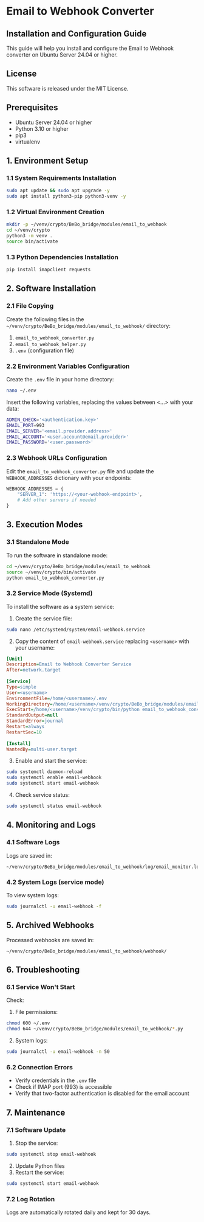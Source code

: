 # Email to Webhook Converter
## Installation and Configuration Guide

This guide will help you install and configure the Email to Webhook converter on Ubuntu Server 24.04 or higher.

## License
This software is released under the MIT License.

## Prerequisites
- Ubuntu Server 24.04 or higher
- Python 3.10 or higher
- pip3
- virtualenv

## 1. Environment Setup
### 1.1 System Requirements Installation
```bash
sudo apt update && sudo apt upgrade -y
sudo apt install python3-pip python3-venv -y
```

### 1.2 Virtual Environment Creation
```bash
mkdir -p ~/venv/crypto/BeBo_bridge/modules/email_to_webhook
cd ~/venv/crypto
python3 -m venv .
source bin/activate
```

### 1.3 Python Dependencies Installation
```bash
pip install imapclient requests
```

## 2. Software Installation
### 2.1 File Copying
Create the following files in the `~/venv/crypto/BeBo_bridge/modules/email_to_webhook/` directory:

1. `email_to_webhook_converter.py`
2. `email_to_webhook_helper.py`
3. `.env` (configuration file)

### 2.2 Environment Variables Configuration
Create the `.env` file in your home directory:
```bash
nano ~/.env
```

Insert the following variables, replacing the values between <...> with your data:
```bash
ADMIN_CHECK='<authentication.key>'
EMAIL_PORT=993
EMAIL_SERVER='<email.provider.address>'
EMAIL_ACCOUNT='<user.account@email.provider>'
EMAIL_PASSWORD='<user.password>'
```

### 2.3 Webhook URLs Configuration
Edit the `email_to_webhook_converter.py` file and update the `WEBHOOK_ADDRESSES` dictionary with your endpoints:
```python
WEBHOOK_ADDRESSES = {
    "SERVER_1": 'https://<your-webhook-endpoint>',
    # Add other servers if needed
}
```

## 3. Execution Modes

### 3.1 Standalone Mode
To run the software in standalone mode:
```bash
cd ~/venv/crypto/BeBo_bridge/modules/email_to_webhook
source ~/venv/crypto/bin/activate
python email_to_webhook_converter.py
```

### 3.2 Service Mode (Systemd)
To install the software as a system service:

1. Create the service file:
```bash
sudo nano /etc/systemd/system/email-webhook.service
```

2. Copy the content of `email-webhook.service` replacing `<username>` with your username:
```ini
[Unit]
Description=Email to Webhook Converter Service
After=network.target
 
[Service]
Type=simple
User=<username>
EnvironmentFile=/home/<username>/.env
WorkingDirectory=/home/<username>/venv/crypto/BeBo_bridge/modules/email_to_webhook
ExecStart=/home/<username>/venv/crypto/bin/python email_to_webhook_converter.py
StandardOutput=null
StandardError=journal
Restart=always
RestartSec=10
 
[Install]
WantedBy=multi-user.target
```

3. Enable and start the service:
```bash
sudo systemctl daemon-reload
sudo systemctl enable email-webhook
sudo systemctl start email-webhook
```

4. Check service status:
```bash
sudo systemctl status email-webhook
```

## 4. Monitoring and Logs

### 4.1 Software Logs
Logs are saved in:
```
~/venv/crypto/BeBo_bridge/modules/email_to_webhook/log/email_monitor.log
```

### 4.2 System Logs (service mode)
To view system logs:
```bash
sudo journalctl -u email-webhook -f
```

## 5. Archived Webhooks
Processed webhooks are saved in:
```
~/venv/crypto/BeBo_bridge/modules/email_to_webhook/webhook/
```

## 6. Troubleshooting

### 6.1 Service Won't Start
Check:
1. File permissions:
```bash
chmod 600 ~/.env
chmod 644 ~/venv/crypto/BeBo_bridge/modules/email_to_webhook/*.py
```

2. System logs:
```bash
sudo journalctl -u email-webhook -n 50
```

### 6.2 Connection Errors
- Verify credentials in the `.env` file
- Check if IMAP port (993) is accessible
- Verify that two-factor authentication is disabled for the email account

## 7. Maintenance

### 7.1 Software Update
1. Stop the service:
```bash
sudo systemctl stop email-webhook
```

2. Update Python files
3. Restart the service:
```bash
sudo systemctl start email-webhook
```

### 7.2 Log Rotation
Logs are automatically rotated daily and kept for 30 days.